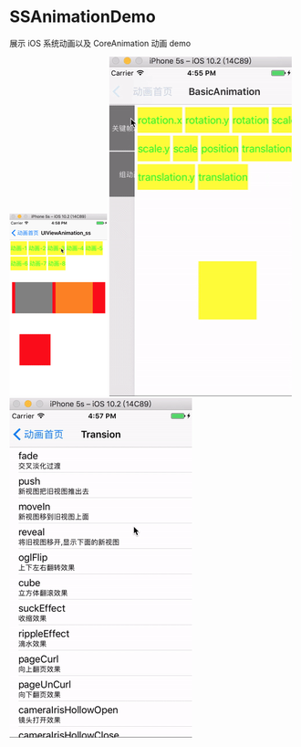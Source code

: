 # SSAnimationDemo
展示 iOS 系统动画以及 CoreAnimation 动画 demo

![image](https://github.com/l19901001/SSAnimationDemo/blob/master/images/UIView%E4%B8%8E%E7%BB%84%E5%8A%A8%E7%94%BB.gif)
![image](https://github.com/l19901001/SSAnimationDemo/blob/master/images/%E5%9F%BA%E6%9C%AC%E4%B8%8E%E5%85%B3%E9%94%AE%E5%B8%A7%E5%8A%A8%E7%94%BB.gif)
![image](https://github.com/l19901001/SSAnimationDemo/blob/master/images/%E8%BD%AC%E5%9C%BA%E4%B8%8E%E9%9A%90%E5%BC%8F%E5%8A%A8%E7%94%BB.gif)
